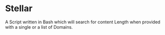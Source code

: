 # Stellar
A Script written in Bash which will search for content Length when provided with a single or a list of Domains.
